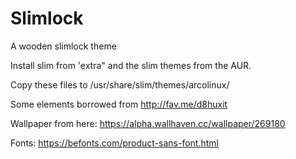 # Slimlock
A wooden slimlock theme


Install slim from 'extra" and the slim themes from the AUR.

Copy these files to /usr/share/slim/themes/arcolinux/

Some elements borrowed from http://fav.me/d8huxit

Wallpaper from here: https://alpha.wallhaven.cc/wallpaper/269180

Fonts: https://befonts.com/product-sans-font.html
